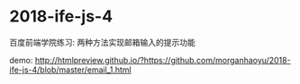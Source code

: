 # 2018-ife-js-4
百度前端学院练习: 两种方法实现邮箱输入的提示功能

demo: http://htmlpreview.github.io/?https://github.com/morganhaoyu/2018-ife-js-4/blob/master/email_1.html
